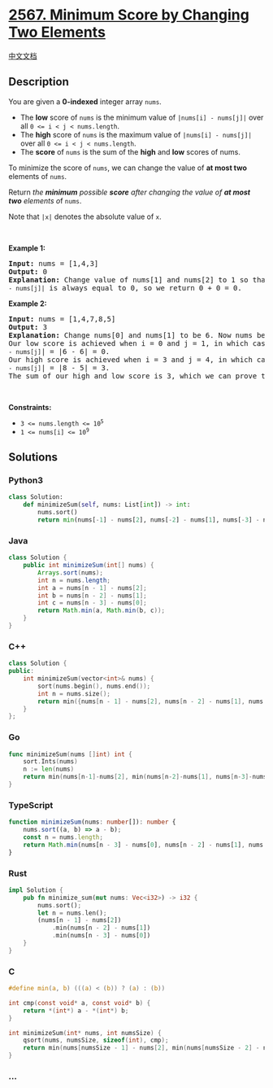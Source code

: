 # [2567. Minimum Score by Changing Two Elements](https://leetcode.com/problems/minimum-score-by-changing-two-elements)

[中文文档](/solution/2500-2599/2567.Minimum%20Score%20by%20Changing%20Two%20Elements/README.md)

## Description

<p>You are given a <strong>0-indexed</strong> integer array <code>nums</code>.</p>

<ul>
	<li>The <strong>low</strong> score of <code><font face="monospace">nums</font></code> is the minimum value of <code>|nums[i]&nbsp;- nums[j]|</code> over all <code>0 &lt;= i &lt; j &lt; nums.length</code>.</li>
	<li>The <strong>high</strong> score of&nbsp;<code><font face="monospace">nums</font></code> is the maximum value of <code>|nums[i]&nbsp;- nums[j]|</code> over all <code>0 &lt;= i &lt; j &lt; nums.length</code>.</li>
	<li>The <strong>score</strong> of <code>nums</code> is the sum of the <strong>high</strong> and <strong>low</strong> scores of nums.</li>
</ul>

<p>To minimize the score of <code>nums</code>, we can change the value of <strong>at most two</strong> elements of <code>nums</code>.</p>

<p>Return <em>the <strong>minimum</strong> possible <strong>score</strong> after changing&nbsp;the value of <strong>at most two</strong> elements o</em>f <code>nums</code>.</p>

<p>Note that <code>|x|</code> denotes the absolute value of <code>x</code>.</p>

<p>&nbsp;</p>
<p><strong class="example">Example 1:</strong></p>

<pre>
<strong>Input:</strong> nums = [1,4,3]
<strong>Output:</strong> 0
<strong>Explanation:</strong> Change value of nums[1] and nums[2] to 1 so that nums becomes [1,1,1]. Now, the value of <code>|nums[i] - nums[j]|</code> is always equal to 0, so we return 0 + 0 = 0.
</pre>

<p><strong class="example">Example 2:</strong></p>

<pre>
<strong>Input:</strong> nums = [1,4,7,8,5]
<strong>Output:</strong> 3
<strong>Explanation:</strong> Change nums[0] and nums[1] to be 6. Now nums becomes [6,6,7,8,5].
Our low score is achieved when i = 0 and j = 1, in which case |<code>nums[i] - nums[j]</code>| = |6 - 6| = 0.
Our high score is achieved when i = 3 and j = 4, in which case |<code>nums[i] - nums[j]</code>| = |8 - 5| = 3.
The sum of our high and low score is 3, which we can prove to be minimal.
</pre>

<p>&nbsp;</p>
<p><strong>Constraints:</strong></p>

<ul>
	<li><code>3 &lt;= nums.length &lt;= 10<sup>5</sup></code></li>
	<li><code>1 &lt;= nums[i] &lt;= 10<sup>9</sup></code></li>
</ul>

## Solutions

<!-- tabs:start -->

### **Python3**

```python
class Solution:
    def minimizeSum(self, nums: List[int]) -> int:
        nums.sort()
        return min(nums[-1] - nums[2], nums[-2] - nums[1], nums[-3] - nums[0])
```

### **Java**

```java
class Solution {
    public int minimizeSum(int[] nums) {
        Arrays.sort(nums);
        int n = nums.length;
        int a = nums[n - 1] - nums[2];
        int b = nums[n - 2] - nums[1];
        int c = nums[n - 3] - nums[0];
        return Math.min(a, Math.min(b, c));
    }
}
```

### **C++**

```cpp
class Solution {
public:
    int minimizeSum(vector<int>& nums) {
        sort(nums.begin(), nums.end());
        int n = nums.size();
        return min({nums[n - 1] - nums[2], nums[n - 2] - nums[1], nums[n - 3] - nums[0]});
    }
};
```

### **Go**

```go
func minimizeSum(nums []int) int {
	sort.Ints(nums)
	n := len(nums)
	return min(nums[n-1]-nums[2], min(nums[n-2]-nums[1], nums[n-3]-nums[0]))
}
```

### **TypeScript**

```ts
function minimizeSum(nums: number[]): number {
    nums.sort((a, b) => a - b);
    const n = nums.length;
    return Math.min(nums[n - 3] - nums[0], nums[n - 2] - nums[1], nums[n - 1] - nums[2]);
}
```

### **Rust**

```rust
impl Solution {
    pub fn minimize_sum(mut nums: Vec<i32>) -> i32 {
        nums.sort();
        let n = nums.len();
        (nums[n - 1] - nums[2])
            .min(nums[n - 2] - nums[1])
            .min(nums[n - 3] - nums[0])
    }
}
```

### **C**

```c
#define min(a, b) (((a) < (b)) ? (a) : (b))

int cmp(const void* a, const void* b) {
    return *(int*) a - *(int*) b;
}

int minimizeSum(int* nums, int numsSize) {
    qsort(nums, numsSize, sizeof(int), cmp);
    return min(nums[numsSize - 1] - nums[2], min(nums[numsSize - 2] - nums[1], nums[numsSize - 3] - nums[0]));
}
```

### **...**

```

```

<!-- tabs:end -->
